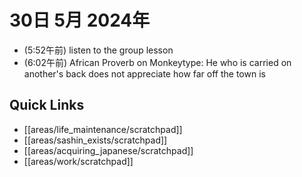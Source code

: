 # 30日 5月 2024年
- (5:52午前) listen to the group lesson
- (6:02午前) African Proverb on Monkeytype: He who is carried on another's back does not appreciate how far off the town is

 



## Quick Links
- [[areas/life_maintenance/scratchpad]]
- [[areas/sashin_exists/scratchpad]]
- [[areas/acquiring_japanese/scratchpad]]
- [[areas/work/scratchpad]]
